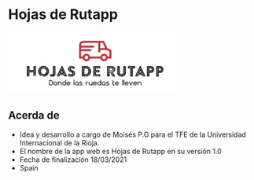 # Hojas de Rutapp
![](src\public\img\logofurgo.jpg)  
## Acerda de
- Idea y desarrollo a cargo de Moisés P.G para el TFE de la Universidad Internacional de la Rioja.
- El nombre de la app web es Hojas de Rutapp en su versión 1.0
- Fecha de finalización 18/03/2021
- Spain


